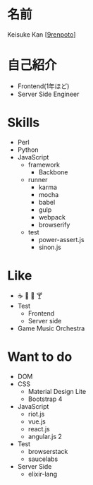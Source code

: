 # 名前

Keisuke Kan [[9renpoto](https://github.com/9renpoto)]

# 自己紹介

- Frontend(1年ほど)
- Server Side Engineer

# Skills

- Perl
- Python
- JavaScript
  - framework
    - Backbone
  - runner
    - karma
    - mocha
    - babel
    - gulp
    - webpack
    - browserify
  - test
    - power-assert.js
    - sinon.js
    
# Like

- :coffee: :sake: :beers: :cocktail:
- Test
  - Frontend
  - Server side
- Game Music Orchestra

# Want to do

- DOM
- CSS
  - Material Design Lite
  - Bootstrap 4
- JavaScript
  - riot.js
  - vue.js
  - react.js
  - angular.js 2
- Test
  - browserstack
  - saucelabs
- Server Side
  - elixir-lang
